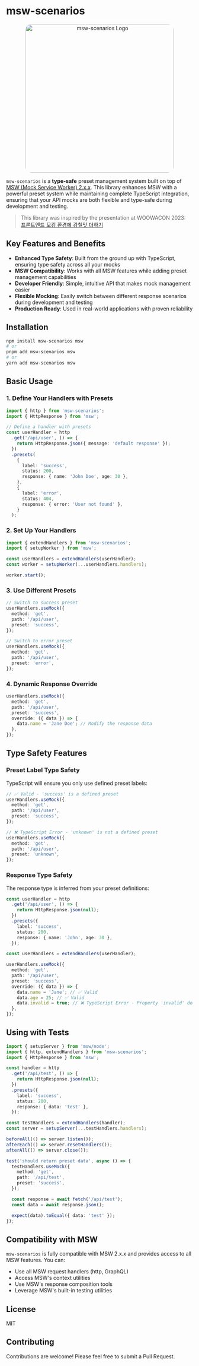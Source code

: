 # msw-scenarios

<p align="center">
  <img src="https://github.com/user-attachments/assets/b67bbc6f-bb2b-46ec-8e4a-76652a777f04" alt="msw-scenarios Logo" width="400" style="border-radius: 15px;"/>
</p>

`msw-scenarios` is a **type-safe** preset management system built on top of [MSW (Mock Service Worker) 2.x.x](https://mswjs.io/). This library enhances MSW with a powerful preset system while maintaining complete TypeScript integration, ensuring that your API mocks are both flexible and type-safe during development and testing.

> This library was inspired by the presentation at WOOWACON 2023:  
> [프론트엔드 모킹 환경에 감칠맛 더하기](https://youtu.be/uiBCcmlJG4U?si=fZFCeQbxCCArA06a)

## Key Features and Benefits

- **Enhanced Type Safety**: Built from the ground up with TypeScript, ensuring type safety across all your mocks
- **MSW Compatibility**: Works with all MSW features while adding preset management capabilities
- **Developer Friendly**: Simple, intuitive API that makes mock management easier
- **Flexible Mocking**: Easily switch between different response scenarios during development and testing
- **Production Ready**: Used in real-world applications with proven reliability

## Installation

```bash
npm install msw-scenarios msw
# or
pnpm add msw-scenarios msw
# or
yarn add msw-scenarios msw
```

## Basic Usage

### 1. Define Your Handlers with Presets

```typescript
import { http } from 'msw-scenarios';
import { HttpResponse } from 'msw';

// Define a handler with presets
const userHandler = http
  .get('/api/user', () => {
    return HttpResponse.json({ message: 'default response' });
  })
  .presets(
    {
      label: 'success',
      status: 200,
      response: { name: 'John Doe', age: 30 },
    },
    {
      label: 'error',
      status: 404,
      response: { error: 'User not found' },
    }
  );
```

### 2. Set Up Your Handlers

```typescript
import { extendHandlers } from 'msw-scenarios';
import { setupWorker } from 'msw';

const userHandlers = extendHandlers(userHandler);
const worker = setupWorker(...userHandlers.handlers);

worker.start();
```

### 3. Use Different Presets

```typescript
// Switch to success preset
userHandlers.useMock({
  method: 'get',
  path: '/api/user',
  preset: 'success',
});

// Switch to error preset
userHandlers.useMock({
  method: 'get',
  path: '/api/user',
  preset: 'error',
});
```

### 4. Dynamic Response Override

```typescript
userHandlers.useMock({
  method: 'get',
  path: '/api/user',
  preset: 'success',
  override: ({ data }) => {
    data.name = 'Jane Doe'; // Modify the response data
  },
});
```

## Type Safety Features

### Preset Label Type Safety

TypeScript will ensure you only use defined preset labels:

```typescript
// ✅ Valid - 'success' is a defined preset
userHandlers.useMock({
  method: 'get',
  path: '/api/user',
  preset: 'success',
});

// ❌ TypeScript Error - 'unknown' is not a defined preset
userHandlers.useMock({
  method: 'get',
  path: '/api/user',
  preset: 'unknown',
});
```

### Response Type Safety

The response type is inferred from your preset definitions:

```typescript
const userHandler = http
  .get('/api/user', () => {
    return HttpResponse.json(null);
  })
  .presets({
    label: 'success',
    status: 200,
    response: { name: 'John', age: 30 },
  });

const userHandlers = extendHandlers(userHandler);

userHandlers.useMock({
  method: 'get',
  path: '/api/user',
  preset: 'success',
  override: ({ data }) => {
    data.name = 'Jane'; // ✅ Valid
    data.age = 25; // ✅ Valid
    data.invalid = true; // ❌ TypeScript Error - Property 'invalid' does not exist
  },
});
```

## Using with Tests

```typescript
import { setupServer } from 'msw/node';
import { http, extendHandlers } from 'msw-scenarios';
import { HttpResponse } from 'msw';

const handler = http
  .get('/api/test', () => {
    return HttpResponse.json(null);
  })
  .presets({
    label: 'success',
    status: 200,
    response: { data: 'test' },
  });

const testHandlers = extendHandlers(handler);
const server = setupServer(...testHandlers.handlers);

beforeAll(() => server.listen());
afterEach(() => server.resetHandlers());
afterAll(() => server.close());

test('should return preset data', async () => {
  testHandlers.useMock({
    method: 'get',
    path: '/api/test',
    preset: 'success',
  });

  const response = await fetch('/api/test');
  const data = await response.json();

  expect(data).toEqual({ data: 'test' });
});
```

## Compatibility with MSW

`msw-scenarios` is fully compatible with MSW 2.x.x and provides access to all MSW features. You can:

- Use all MSW request handlers (http, GraphQL)
- Access MSW's context utilities
- Use MSW's response composition tools
- Leverage MSW's built-in testing utilities

## License

MIT

## Contributing

Contributions are welcome! Please feel free to submit a Pull Request.
